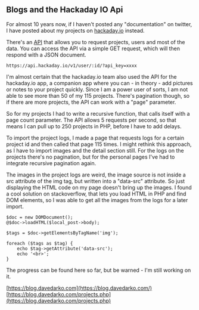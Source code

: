 ## Blogs and the Hackaday IO Api
For almost 10 years now, if I haven't posted any "documentation" on twitter,
I have posted about my projects on [hackaday.io](hackaday.io) instead.

There's an [API](dev.hackaday.io) that allows you to request projects, users and most of the data. 
You can access the API via a simple GET request, which will then respond with a JSON document.

```
https://api.hackaday.io/v1/user/:id/?api_key=xxxx
```

I'm almost certain that the hackaday.io team also used the API for the hackaday.io app,
a companion app where you can - in theory - add pictures or notes to your project quickly.
Since I am a power user of sorts, I am not able to see more than 50 of my 115 projects.
There's pagination though, so if there are more projects,
the API can work with a "page" parameter.

So for my projects I had to write a recursive function, that calls itself with a page count parameter.
The API allows 5 requests per second, so that means I can pull up to 250 projects in PHP,
before I have to add delays.

To import the project logs, I made a page that requests logs for a certain project id and then called that page 115 times.
I might rethink this approach, as I have to import images and the detail section still.
For the logs on the projects there's no pagination,
but for the personal pages I've had to integrate recursive pagination again.

The images in the project logs are weird, the image source is not inside a src attribute of the img tag,
but written into a "data-src" attribute. So just displaying the HTML code on my page doesn't bring up the images.
I found a cool solution on stackoverflow, that lets you load HTML in PHP and find DOM elements,
so I was able to get all the images from the logs for a later import.

```
$doc = new DOMDocument();
@$doc->loadHTML($local_post->body);

$tags = $doc->getElementsByTagName('img');

foreach ($tags as $tag) {
    echo $tag->getAttribute('data-src');
    echo '<br>';
}
```

The progress can be found here so far, but be warned - I'm still working on it.

[https://blog.davedarko.com](https://blog.davedarko.com/) \
[https://blog.davedarko.com/projects.php](https://blog.davedarko.com/projects.php)


